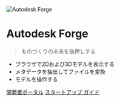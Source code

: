 ![Autodesk Forge](_media/logo.png)

# Autodesk Forge

> ものづくりの未来を後押しする

- ブラウザで2Dおよび3Dモデルを表示する
- メタデータを抽出してファイルを変換
- モデルを操作する

[開発者ポータル](http://forge.autodesk.com) [スタートアップ ガイド](#learn-autodesk-forge)
